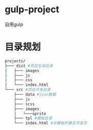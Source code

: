 # gulp-project
自用gulp
# 目录规划
```bash
projects/
├─── dist #项目生成目录
|	├─── images
|	├─── js
|	├─── css
|	└─── index.html
└─── src #项目开发目录
	├─── data #json数据
	├─── js
	├─── scss
	├─── images
	|	└───sprite
	├─── tpl #模板目录
	└─── index.html #非模板的静态开发页
```